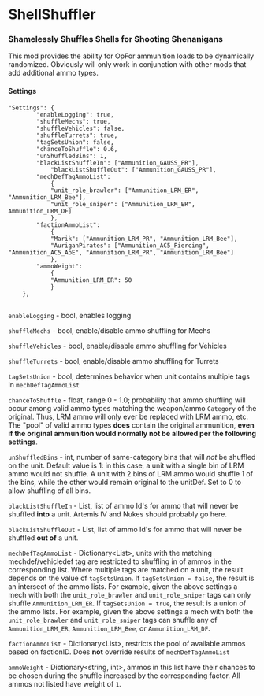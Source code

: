 # ShellShuffler
### Shamelessly Shuffles Shells for Shooting Shenanigans

This mod provides the ability for OpFor ammunition loads to be dynamically randomized. Obviously will only work in conjunction with other mods that add additional ammo types.

#### Settings

```
"Settings": {
		"enableLogging": true,
		"shuffleMechs": true,
		"shuffleVehicles": false,
		"shuffleTurrets": true,
		"tagSetsUnion": false,
		"chanceToShuffle": 0.6,
		"unShuffledBins": 1,
		"blackListShuffleIn": ["Ammunition_GAUSS_PR"],
    		"blackListShuffleOut": ["Ammunition_GAUSS_PR"],
		"mechDefTagAmmoList": 
			{
			"unit_role_brawler": ["Ammunition_LRM_ER", "Ammunition_LRM_Bee"],
			"unit_role_sniper": ["Ammunition_LRM_ER", Ammunition_LRM_DF]
			},
		"factionAmmoList": 
			{
			"Marik": ["Ammunition_LRM_PR", "Ammunition_LRM_Bee"],
			"AuriganPirates": ["Ammunition_AC5_Piercing", "Ammunition_AC5_AoE", "Ammunition_LRM_PR", "Ammunition_LRM_Bee"]
			},
		"ammoWeight":
			{
			"Ammunition_LRM_ER": 50
			}
	},
  
  ```
  
`enableLogging` - bool, enables logging
  
`shuffleMechs` - bool, enable/disable ammo shuffling for Mechs
  
`shuffleVehicles` - bool, enable/disable ammo shuffling for Vehicles
   
`shuffleTurrets` - bool, enable/disable ammo shuffling for Turrets

`tagSetsUnion` - bool, determines behavior when unit contains multiple tags in `mechDefTagAmmoList`

`chanceToShuffle` - float, range 0 - 1.0; probability that ammo shuffling will occur among valid ammo types matching the weapon/ammo `Category` of the original. Thus, LRM ammo will only ever be replaced with LRM ammo, etc. The "pool" of valid ammo types <b>does</b> contain the original ammunition, <b>even if the original ammunition would normally not be allowed per the following settings</b>.

`unShuffledBins` - int, number of same-category bins that will <i>not</i> be shuffled on the unit. Default value is 1: in this case, a unit with a single bin of LRM ammo would not shuffle. A unit with 2 bins of LRM ammo would shuffle 1 of the bins, while the other would remain original to the unitDef. Set to 0 to allow shuffling of all bins.

`blackListShuffleIn` - List<string>, list of ammo Id's for ammo that will never be shuffled <b>into</b> a unit. Artemis IV and Nukes should probably go here.

`blackListShuffleOut` - List<string>, list of ammo Id's for ammo that will never be shuffled <b>out of</b> a unit.

`mechDefTagAmmoList` - Dictionary<List<string>>, units with the matching mechdef/vehicledef tag are restricted to shuffling in of ammos in the corresponding list. Where multiple tags are matched on a unit, the result depends on the value of `tagSetsUnion`. If `tagSetsUnion = false`, the result is an intersect of the ammo lists. For example, given the above settings a mech with both the `unit_role_brawler` and `unit_role_sniper` tags can only shuffle `Ammunition_LRM_ER`. If `tagSetsUnion = true`, the result is a union of the ammo lists. For example, given the above settings a mech with both the `unit_role_brawler` and `unit_role_sniper` tags can shuffle any of `Ammunition_LRM_ER`, `Ammunition_LRM_Bee`, or `Ammunition_LRM_DF`.
	
`factionAmmoList` - Dictionary<List<string>>, restricts the pool of available ammos based on factionID. Does <b>not</b> override results of `mechDefTagAmmoList`

`ammoWeight` - Dictionary<string, int>, ammos in this list have their chances to be chosen during the shuffle increased by the corresponding factor. All ammos not listed have weight of `1`.
